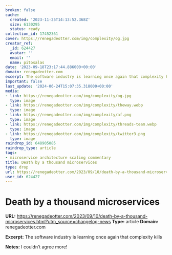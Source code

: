 ```yaml
---
broken: false
cache:
  created: '2023-11-25T14:13:52.368Z'
  size: 6130295
  status: ready
collection_id: 17452361
cover: https://renegadeotter.com/img/complexity/og.jpg
creator_ref:
  _id: 624427
  avatar: ''
  email: ''
  name: pitosalas
date: '2023-09-18T23:17:44.886000+00:00'
domain: renegadeotter.com
excerpt: The software industry is learning once again that complexity kills
important: false
last_update: '2024-06-24T15:07:35.318000+00:00'
media:
- link: https://renegadeotter.com/img/complexity/og.jpg
  type: image
- link: https://renegadeotter.com/img/complexity/theway.webp
  type: image
- link: https://renegadeotter.com/img/complexity/af.png
  type: image
- link: https://renegadeotter.com/img/complexity/threads-team.webp
  type: image
- link: https://renegadeotter.com/img/complexity/twitter3.png
  type: image
raindrop_id: 648905085
raindrop_type: article
tags:
- microservice architecture scaling commentary
title: Death by a thousand microservices
type: drop
url: https://renegadeotter.com/2023/09/10/death-by-a-thousand-microservices.html?utm_source=changelog-news
user_id: 624427
---
```


# Death by a thousand microservices

**URL:** https://renegadeotter.com/2023/09/10/death-by-a-thousand-microservices.html?utm_source=changelog-news
**Type:** article
**Domain:** renegadeotter.com

**Excerpt:** The software industry is learning once again that complexity kills

**Notes:**
I couldn’t agree more!
